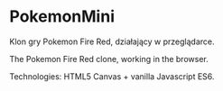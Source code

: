 # PokemonMini

Klon gry Pokemon Fire Red, działający w przeglądarce.

The Pokemon Fire Red clone, working in the browser.

Technologies: HTML5 Canvas + vanilla Javascript ES6.





